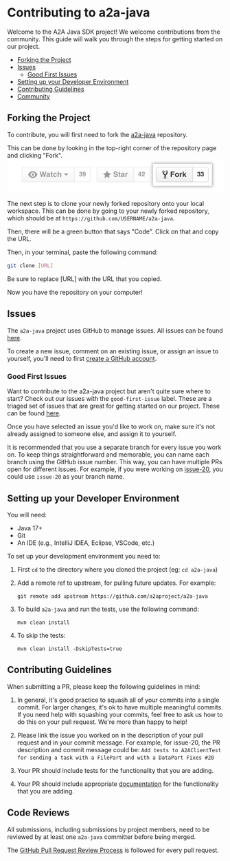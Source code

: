 Contributing to a2a-java
==================================

Welcome to the A2A Java SDK project! We welcome contributions from the community. This guide will walk you through the steps for getting started on our project.

- [Forking the Project](#forking-the-project)
- [Issues](#issues)
    - [Good First Issues](#good-first-issues)
- [Setting up your Developer Environment](#setting-up-your-developer-environment)
- [Contributing Guidelines](#contributing-guidelines)
- [Community](#community)


## Forking the Project
To contribute, you will first need to fork the [a2a-java](https://github.com/a2aproject/a2a-java) repository.

This can be done by looking in the top-right corner of the repository page and clicking "Fork".
![fork](images/fork.jpg)

The next step is to clone your newly forked repository onto your local workspace. This can be done by going to your newly forked repository, which should be at `https://github.com/USERNAME/a2a-java`.

Then, there will be a green button that says "Code". Click on that and copy the URL.

Then, in your terminal, paste the following command:
```bash
git clone [URL]
```
Be sure to replace [URL] with the URL that you copied.

Now you have the repository on your computer!

## Issues
The `a2a-java` project uses GitHub to manage issues. All issues can be found [here](https://github.com/a2aproject/a2a-java/issues).

To create a new issue, comment on an existing issue, or assign an issue to yourself, you'll need to first [create a GitHub account](https://github.com/).


### Good First Issues
Want to contribute to the a2a-java project but aren't quite sure where to start? Check out our issues with the `good-first-issue` label. These are a triaged set of issues that are great for getting started on our project. These can be found [here](https://github.com/a2aproject/a2a-java/issues?q=is%3Aissue%20state%3Aopen%20label%3A%22good%20first%20issue%22).

Once you have selected an issue you'd like to work on, make sure it's not already assigned to someone else, and assign it to yourself.

It is recommended that you use a separate branch for every issue you work on. To keep things straightforward and memorable, you can name each branch using the GitHub issue number. This way, you can have multiple PRs open for different issues. For example, if you were working on [issue-20](https://github.com/a2aproject/a2a-java/issues/20), you could use `issue-20` as your branch name.

## Setting up your Developer Environment
You will need:

* Java 17+
* Git
* An IDE (e.g., IntelliJ IDEA, Eclipse, VSCode, etc.)

To set up your development environment you need to:

1. First `cd` to the directory where you cloned the project (eg: `cd a2a-java`)

2. Add a remote ref to upstream, for pulling future updates. For example:

    ```
    git remote add upstream https://github.com/a2aproject/a2a-java
    ```

3. To build `a2a-java` and run the tests, use the following command:

    ```
    mvn clean install
    ```

4. To skip the tests:

    ```
    mvn clean install -DskipTests=true
    ```

## Contributing Guidelines

When submitting a PR, please keep the following guidelines in mind:

1. In general, it's good practice to squash all of your commits into a single commit. For larger changes, it's ok to have multiple meaningful commits. If you need help with squashing your commits, feel free to ask us how to do this on your pull request. We're more than happy to help!

2. Please link the issue you worked on in the description of your pull request and in your commit message. For example, for issue-20, the PR description and commit message could be: ```Add tests to A2AClientTest for sending a task with a FilePart and with a DataPart
 Fixes #20```

3. Your PR should include tests for the functionality that you are adding.

4. Your PR should include appropriate [documentation](https://github.com/a2aproject/a2a-java/blob/main/README.md) for the functionality that you are adding.

## Code Reviews

All submissions, including submissions by project members, need to be reviewed by at least one `a2a-java` committer before being merged.

The [GitHub Pull Request Review Process](https://docs.github.com/en/pull-requests/collaborating-with-pull-requests/reviewing-changes-in-pull-requests/about-pull-request-reviews) is followed for every pull request.
